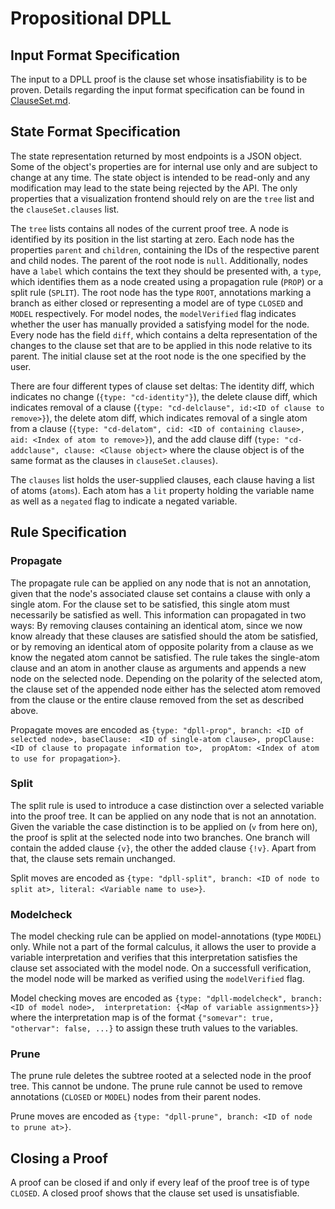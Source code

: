 # Propositional DPLL

## Input Format Specification

The input to a DPLL proof is the clause set whose insatisfiability is to be proven. 
Details regarding the input format specification can be found in [ClauseSet.md](./ClauseSet.md).

## State Format Specification

The state representation returned by most endpoints is a JSON object. 
Some of the object's properties are for internal use only and are subject to change at any time. 
The state object is intended to be read-only and any modification may lead to the state being rejected by the API. 
The only properties that a visualization frontend should rely on are the `tree` list and the `clauseSet.clauses` list.

The `tree` lists contains all nodes of the current proof tree. 
A node is identified by its position in the list starting at zero. 
Each node has the properties `parent` and `children`, containing the IDs of the respective parent and child nodes. 
The parent of the root node is `null`. 
Additionally, nodes have a `label` which contains the text they should be presented with, a `type`, 
which identifies them as a node created using a propagation rule (`PROP`) or a split rule (`SPLIT`). 
The root node has the type `ROOT`, annotations marking a branch as either closed or 
representing a model are of type `CLOSED` and `MODEL` respectively. 
For model nodes, the `modelVerified` flag indicates whether the user has manually provided a satisfying model for the node.
Every node has the field `diff`, which contains a delta representation 
of the changes to the clause set that are to be applied in this node relative to its parent. 
The initial clause set at the root node is the one specified by the user.

There are four different types of clause set deltas: The identity diff, which indicates no change 
(`{type: "cd-identity"}`), the delete clause diff, which indicates removal of a clause 
(`{type: "cd-delclause", id:<ID of clause to remove>}`), the delete atom diff, which indicates removal of a single 
atom from a clause (`{type: "cd-delatom", cid: <ID of containing clause>, aid: <Index of atom to remove>}`), 
and the add clause diff (`type: "cd-addclause", clause: <Clause object>` 
where the clause object is of the same format as the clauses in `clauseSet.clauses`). 

The `clauses` list holds the user-supplied clauses, each clause having a list of atoms (`atoms`). 
Each atom has a `lit` property holding the variable name as well as a `negated` flag to indicate a negated variable.

## Rule Specification

### Propagate

The propagate rule can be applied on any node that is not an annotation, 
given that the node's associated clause set contains a clause with only a single atom. 
For the clause set to be satisfied, this single atom must necessarily be satisfied as well. 
This information can propagated in two ways: By removing clauses containing an identical atom, 
since we now know already that these clauses are satisfied should the atom be satisfied, 
or by removing an identical atom of opposite polarity from a clause as we know the negated atom cannot be satisfied. 
The rule takes the single-atom clause and an atom in another clause 
as arguments and appends a new node on the selected node. 
Depending on the polarity of the selected atom, the clause set of the appended node either has 
the selected atom removed from the clause or the entire clause removed from the set as described above.  

Propagate moves are encoded as `{type: "dpll-prop", branch: <ID of selected node>, baseClause: 
<ID of single-atom clause>, propClause: <ID of clause to propagate information to>, 
propAtom: <Index of atom to use for propagation>}`.

### Split

The split rule is used to introduce a case distinction over a selected variable into the proof tree. 
It can be applied on any node that is not an annotation. Given the variable the case distinction is to be applied on 
(`v` from here on), the proof is split at the selected node into two branches. 
One branch will contain the added clause `{v}`, the other the added clause `{!v}`. 
Apart from that, the clause sets remain unchanged.   

Split moves are encoded as `{type: "dpll-split", branch: <ID of node to split at>, literal: <Variable name to use>}`.

### Modelcheck

The model checking rule can be applied on model-annotations (type `MODEL`) only. 
While not a part of the formal calculus, it allows the user to provide a variable interpretation and 
verifies that this interpretation satisfies the clause set associated with the model node. 
On a successfull verification, the model node will be marked as verified using the `modelVerified` flag.  

Model checking moves are encoded as `{type: "dpll-modelcheck", branch: <ID of model node>, 
interpretation: {<Map of variable assignments>}}` 
where the interpretation map is of the format `{"somevar": true, "othervar": false, ...}` 
to assign these truth values to the variables.

### Prune

The prune rule deletes the subtree rooted at a selected node in the proof tree. This cannot be undone. 
The prune rule cannot be used to remove annotations (`CLOSED` or `MODEL`) nodes from their parent nodes.  

Prune moves are encoded as `{type: "dpll-prune", branch: <ID of node to prune at>}`.

## Closing a Proof

A proof can be closed if and only if every leaf of the proof tree is of type `CLOSED`. 
A closed proof shows that the clause set used is unsatisfiable.
